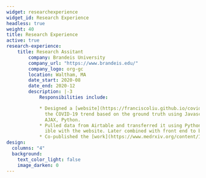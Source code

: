 ```yaml
---
widget: researchexperience
widget_id: Research Experience
headless: true
weight: 40
title: Research Experience
active: true
research-experience:
    title: Research Assitant
        company: Brandeis University
        company_url: "https://www.brandeis.edu/"
        company_logo: org-gc
        location: Waltham, MA
        date_start: 2020-08
        date_end: 2020-12
        description: |-3
            Responsibilities include:

            * Designed a [website](https://franciscoliu.github.io/covid-19-prediction.github.io/) to hold data of a machine learning algorithm that predicted
              the COVID-19 trend based on the ground truth using Javascript, HTML, CSS,
              AJAX, Python.
            * Pulled data from Airtable and transferred it using Python to make it compat-
              ible with the website. Later combined with front end to be user friendly.
            * Co-published the [work](https://www.medrxiv.org/content/10.1101/2021.01.04.21249218v1.full) to medRxiv.
design:
  columns: "4"
  background:
    text_color_light: false
    image_darken: 0
---
```

